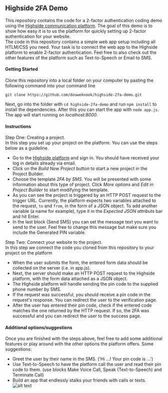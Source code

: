 ## Highside 2FA Demo
This repository contains the code for a 2-factor authentication coding demo using the [Highside communication platform](https://api01.highside.net/login "Highside.net"). The goal of this demo is to show how easy it is to us the platform for quickly setting up 2-factor authentication for your website. <br>
The code in this repository contains a simple web app setup including all HTLM/CSS you need. Your task is to connect the web app to the Highside platform to enable 2-factor authentication. Feel free to also check out the other features of the platform such as Text-to-Speech or Email to SMS.

#### Getting Started ####
Clone this repository into a local folder on your computer by pasting the following command into your command line
```
git clone https://github.com/douweknook/highside-2fa-demo.git
```
Next, go into the folder with `cd highside-2fa-demo` and run `npm install` to install the dependencies. After this you can start the app with `node app.js`. The app will start running on *localhost:8000*.

#### Instructions ####
Step One: Creating a project.<br>
In this step you set up your project on the platform. You can use the steps below as a guideline.
- Go to the [Highside platform](https://api01.highside.net/login "Highside.net") and sign in. You should have received your log in details already via email.
- Click on the *Build New Project* button to start a new project in the Project Builder.
- Choose the template *2FA by SMS*. You will be presented with some information about this type of project. Click *More options* and *Edit in Project Builder* to start modifying the template.
- As you can see the project is triggered by an HTTP POST request to the trigger URL. Currently, the platform expects two variables attached to the request, `to` and `from`, in the form of a JSON object. To add another variable (a name for example), type it in the *Expected JSON attributs* bar and hit Enter.
- In the last block (Send SMS) you can set the message text you want to send to the user. Feel free to change this message but make sure you include the Generated PIN variable.

Step Two: Connect your website to the project.<br>
In this step we connect the code you cloned from this repository to your project on the platform
- When the user submits the form, the entered form data should be collected on the server (i.e. in app.js). 
- Next, the server should make an HTTP POST request to the Highside platform, with the form data attached as a JSON object.
- The Highside platform will handle sending the pin code to the supplied phone number by SMS.
- If the request was successful, you should receive a pin code in the request's response. You can redirect the user to the verification page.
- After the user has entered their pin code, check if the entered code matches the one returned by the HTTP request. If so, the 2FA was successful and you can redirect the user to the success page.

#### Additional options/suggestions ####
Once you are finished with the steps above, feel free to add some additional features or play around with the other options the platform offers. Some suggestions:
- Greet the user by their name in the SMS. ('Hi ...! Your pin code is ...')
- Use Text-to-Speech to have the platform call the user and read their pin code to them. (use blocks Make Voice Call, Speak (Text-to-Speech) and Terminate Call)
- Build an app that endlessly stalks your friends with calls or texts.
![alt text](./pure_evil, "Pure Evil")